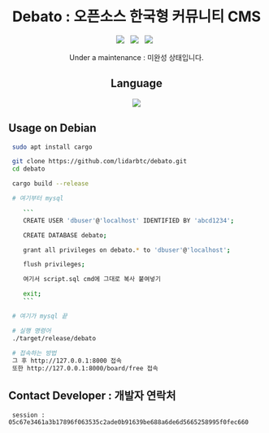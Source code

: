 <div align=center>
 
# Debato : 오픈소스 한국형 커뮤니티 CMS
 <p>
 <img src="https://img.shields.io/github/stars/lidarbtc/dongbaek-life?color=%23DF0067&style=for-the-badge"/> &nbsp;
 <img src="https://img.shields.io/github/forks/lidarbtc/dongbaek-life?color=%239999FF&style=for-the-badge"/> &nbsp;
 <img src="https://img.shields.io/github/license/lidarbtc/dongbaek-life?color=%23E8E8E8&style=for-the-badge"/> &nbsp;

Under a maintenance : 미완성 상태입니다.

## Language</br>

<img src="https://img.shields.io/badge/Rust-black?style=for-the-badge&logo=rust&logoColor=#E57324"/></br>

</div>

## Usage on Debian

```sh
 sudo apt install cargo

 git clone https://github.com/lidarbtc/debato.git
 cd debato

 cargo build --release

 # 여기부터 mysql

    ```
    CREATE USER 'dbuser'@'localhost' IDENTIFIED BY 'abcd1234';

    CREATE DATABASE debato;

    grant all privileges on debato.* to 'dbuser'@'localhost';

    flush privileges;

    여기서 script.sql cmd에 그대로 복사 붙여넣기

    exit;
    ```

 # 여기가 mysql 끝

 # 실행 명령어
 ./target/release/debato
 
 # 접속하는 방법
 그 후 http://127.0.0.1:8000 접속
 또한 http://127.0.0.1:8000/board/free 접속

```

## Contact Developer : 개발자 연락처

```
 session : 05c67e3461a3b17896f063535c2ade0b91639be688a6de6d5665258995f0fec660
```
